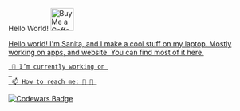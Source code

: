 
Hello World! <a href='https://ko-fi.com/sanitadev' target='_blank'><img height='35' style='border:0px;height:46px;' src='https://az743702.vo.msecnd.net/cdn/kofi3.png?v=0' border='0' alt='Buy Me a Coffee at ko-fi.com' />

Hello world! I'm Sanita, and I make a cool stuff on my laptop. Mostly working on apps, and website. You can find most of it here.

     🔭 I’m currently working on 
     
     📫 How to reach me: 🐤 📧 

![Codewars Badge](https://www.codewars.com/users/sanitadev/badges/small)
